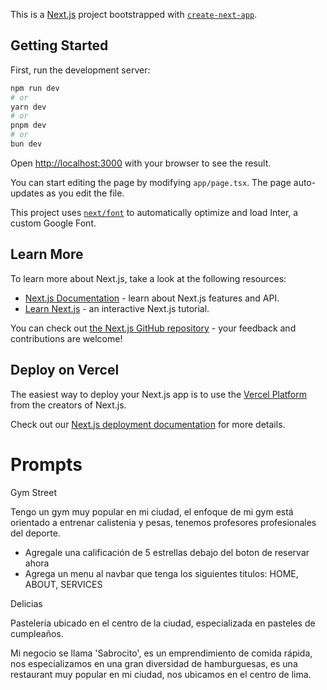 This is a [Next.js](https://nextjs.org/) project bootstrapped with [`create-next-app`](https://github.com/vercel/next.js/tree/canary/packages/create-next-app).

## Getting Started

First, run the development server:

```bash
npm run dev
# or
yarn dev
# or
pnpm dev
# or
bun dev
```

Open [http://localhost:3000](http://localhost:3000) with your browser to see the result.

You can start editing the page by modifying `app/page.tsx`. The page auto-updates as you edit the file.

This project uses [`next/font`](https://nextjs.org/docs/basic-features/font-optimization) to automatically optimize and load Inter, a custom Google Font.

## Learn More

To learn more about Next.js, take a look at the following resources:

- [Next.js Documentation](https://nextjs.org/docs) - learn about Next.js features and API.
- [Learn Next.js](https://nextjs.org/learn) - an interactive Next.js tutorial.

You can check out [the Next.js GitHub repository](https://github.com/vercel/next.js/) - your feedback and contributions are welcome!

## Deploy on Vercel

The easiest way to deploy your Next.js app is to use the [Vercel Platform](https://vercel.com/new?utm_medium=default-template&filter=next.js&utm_source=create-next-app&utm_campaign=create-next-app-readme) from the creators of Next.js.

Check out our [Next.js deployment documentation](https://nextjs.org/docs/deployment) for more details.

# Prompts

Gym Street

Tengo un gym muy popular en mi ciudad, el enfoque de mi gym está orientado a entrenar calistenia y pesas, tenemos profesores profesionales del deporte.
- Agregale una calificación de 5 estrellas debajo del boton de reservar ahora
- Agrega un menu al navbar que tenga los siguientes titulos: HOME, ABOUT, SERVICES

Delicias

Pastelería ubicado en el centro de la ciudad, especializada en pasteles de cumpleaños.

Mi negocio se llama 'Sabrocito', es un emprendimiento de comida rápida, nos especializamos en una gran diversidad de hamburguesas, es una restaurant muy popular en mi ciudad, nos ubicamos en el centro de lima.
    